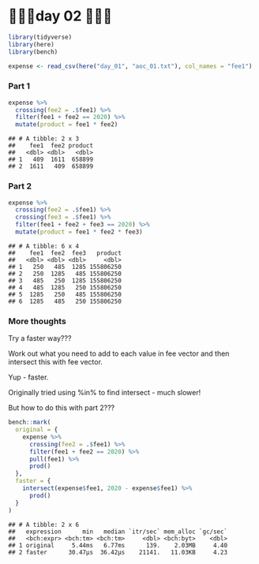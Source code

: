 🎄🎄🎄day 02 🎄🎄🎄
================

``` r
library(tidyverse)
library(here)
library(bench)

expense <- read_csv(here("day_01", "aoc_01.txt"), col_names = "fee1")
```

### Part 1

``` r
expense %>%
  crossing(fee2 = .$fee1) %>%
  filter(fee1 + fee2 == 2020) %>%
  mutate(product = fee1 * fee2)
```

    ## # A tibble: 2 x 3
    ##    fee1  fee2 product
    ##   <dbl> <dbl>   <dbl>
    ## 1   409  1611  658899
    ## 2  1611   409  658899

### Part 2

``` r
expense %>%
  crossing(fee2 = .$fee1) %>%
  crossing(fee3 = .$fee1) %>%
  filter(fee1 + fee2 + fee3 == 2020) %>%
  mutate(product = fee1 * fee2 * fee3)
```

    ## # A tibble: 6 x 4
    ##    fee1  fee2  fee3   product
    ##   <dbl> <dbl> <dbl>     <dbl>
    ## 1   250   485  1285 155806250
    ## 2   250  1285   485 155806250
    ## 3   485   250  1285 155806250
    ## 4   485  1285   250 155806250
    ## 5  1285   250   485 155806250
    ## 6  1285   485   250 155806250

### More thoughts

Try a faster way???

Work out what you need to add to each value in fee vector and then
intersect this with fee vector.

Yup - faster.

Originally tried using %in% to find intersect - much slower\!

But how to do this with part 2???

``` r
bench::mark(
  original = {
    expense %>%
      crossing(fee2 = .$fee1) %>%
      filter(fee1 + fee2 == 2020) %>%
      pull(fee1) %>%
      prod()
  },
  faster = {
    intersect(expense$fee1, 2020 - expense$fee1) %>%
      prod()
  }
)
```

    ## # A tibble: 2 x 6
    ##   expression      min   median `itr/sec` mem_alloc `gc/sec`
    ##   <bch:expr> <bch:tm> <bch:tm>     <dbl> <bch:byt>    <dbl>
    ## 1 original     5.44ms   6.77ms      139.    2.03MB     4.40
    ## 2 faster      30.47µs  36.42µs    21141.   11.03KB     4.23
